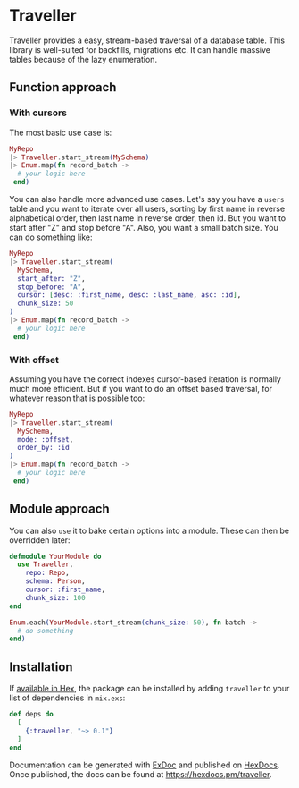# Traveller

Traveller provides a easy, stream-based traversal of a database table. This library is well-suited for backfills, migrations etc. It can handle massive tables because of the lazy enumeration.

## Function approach

### With cursors

The most basic use case is:

```elixir
MyRepo
|> Traveller.start_stream(MySchema)
|> Enum.map(fn record_batch ->
  # your logic here
 end)
```

You can also handle more advanced use cases. Let's say you have a `users` table and you want to iterate over all users, sorting by first name in reverse alphabetical order, then last name in reverse order, then id. But you want to start after "Z" and stop before "A". Also, you want a small batch size. You can do something like:

```elixir
MyRepo
|> Traveller.start_stream(
  MySchema,
  start_after: "Z",
  stop_before: "A",
  cursor: [desc: :first_name, desc: :last_name, asc: :id],
  chunk_size: 50
)
|> Enum.map(fn record_batch ->
  # your logic here
 end)
```

### With offset

Assuming you have the correct indexes cursor-based iteration is normally much more efficient. But if you want to do an offset based traversal, for whatever reason that is possible too:

```elixir
MyRepo
|> Traveller.start_stream(
  MySchema,
  mode: :offset,
  order_by: :id
)
|> Enum.map(fn record_batch ->
  # your logic here
 end)
```

## Module approach

You can also `use` it to bake certain options into a module. These can then be overridden later:

```elixir
defmodule YourModule do
  use Traveller,
    repo: Repo,
    schema: Person,
    cursor: :first_name,
    chunk_size: 100
end

Enum.each(YourModule.start_stream(chunk_size: 50), fn batch ->
  # do something
end)
```

## Installation

If [available in Hex](https://hex.pm/docs/publish), the package can be installed
by adding `traveller` to your list of dependencies in `mix.exs`:

```elixir
def deps do
  [
    {:traveller, "~> 0.1"}
  ]
end
```

Documentation can be generated with [ExDoc](https://github.com/elixir-lang/ex_doc)
and published on [HexDocs](https://hexdocs.pm). Once published, the docs can
be found at <https://hexdocs.pm/traveller>.

